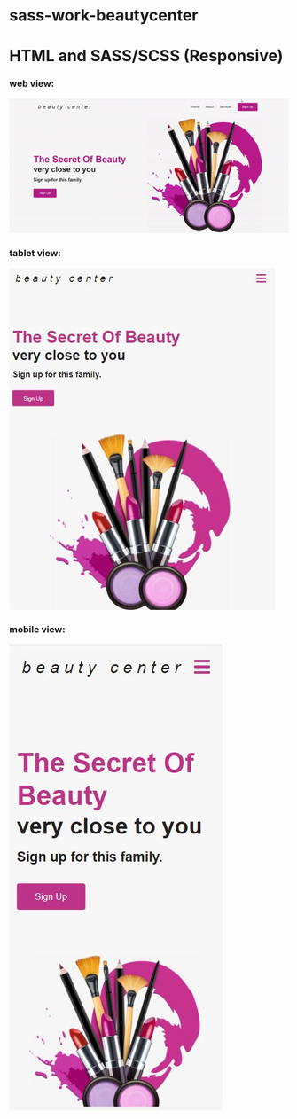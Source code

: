 # sass-work-beautycenter
# HTML and SASS/SCSS (Responsive)

### web view:


![webview](images/webview.gif)

### tablet view:


![tabletview](images/tabletview.JPG)


### mobile view:

![mobileview](images/mobileview.jpg)

